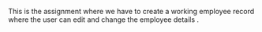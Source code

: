 This is the assignment where we have to create a working employee record where the user can edit and change the employee details .
